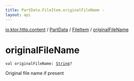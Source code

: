 ```yaml
---
title: PartData.FileItem.originalFileName - 
layout: api
---
```


<div class='api-docs-breadcrumbs'><a href="../../index.html">io.ktor.http.content</a> / <a href="../index.html">PartData</a> / <a href="index.html">FileItem</a> / <a href="./original-file-name.html">originalFileName</a></div>

# originalFileName

<div class="signature"><code><span class="keyword">val </span><span class="identifier">originalFileName</span><span class="symbol">: </span><a href="https://kotlinlang.org/api/latest/jvm/stdlib/kotlin/-string/index.html"><span class="identifier">String</span></a><span class="symbol">?</span></code></div>

Original file name if present


